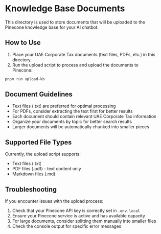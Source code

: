 # Knowledge Base Documents

This directory is used to store documents that will be uploaded to the Pinecone knowledge base for your AI chatbot.

## How to Use

1. Place your UAE Corporate Tax documents (text files, PDFs, etc.) in this directory.
2. Run the upload script to process and upload the documents to Pinecone:

```bash
pnpm run upload-kb
```

## Document Guidelines

- Text files (.txt) are preferred for optimal processing
- For PDFs, consider extracting the text first for better results
- Each document should contain relevant UAE Corporate Tax information
- Organize your documents by topic for better search results
- Larger documents will be automatically chunked into smaller pieces

## Supported File Types

Currently, the upload script supports:
- Text files (.txt)
- PDF files (.pdf) - text content only
- Markdown files (.md)

## Troubleshooting

If you encounter issues with the upload process:

1. Check that your Pinecone API key is correctly set in `.env.local`
2. Ensure your Pinecone service is active and has available capacity
3. For large documents, consider splitting them manually into smaller files
4. Check the console output for specific error messages 